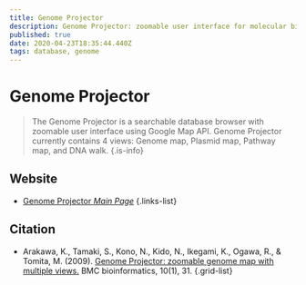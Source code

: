 ```yaml
---
title: Genome Projector
description: Genome Projector: zoomable user interface for molecular biology. 
published: true
date: 2020-04-23T18:35:44.440Z
tags: database, genome
---
```


# Genome Projector

> The Genome Projector is a searchable database browser with zoomable user interface using Google Map API. Genome Projector currently contains 4 views: Genome map, Plasmid map, Pathway map, and DNA walk.
{.is-info}



## Website

- [Genome Projector *Main Page*](http://www.g-language.org/GenomeProjector/)
 {.links-list}

## Citation 

- Arakawa, K., Tamaki, S., Kono, N., Kido, N., Ikegami, K., Ogawa, R., & Tomita, M. (2009). [Genome Projector: zoomable genome map with multiple views.](https://link.springer.com/article/10.1186/1471-2105-10-31) BMC bioinformatics, 10(1), 31.
{.grid-list}